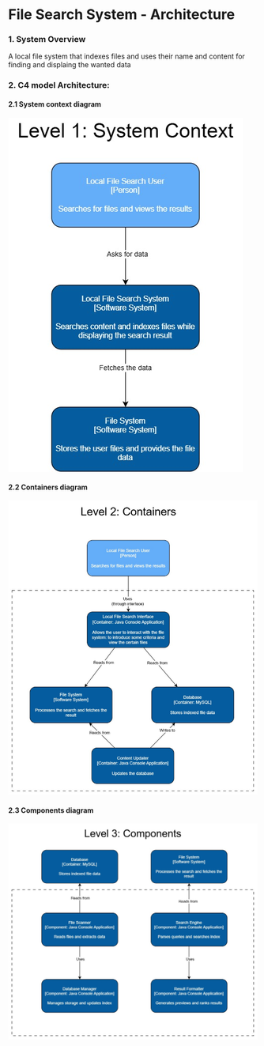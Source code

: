 # File Search System - Architecture

### 1. System Overview
A local file system that indexes files and uses
their name and content for finding and displaing the
wanted data

### 2. C4 model Architecture:
#### 2.1 System context diagram
![](C4DiagramLvl1SD.jpg)


#### 2.2 Containers diagram
![](C4DiagramLvl2SD.jpg)


#### 2.3 Components diagram
![](C4DiagramLvl3SD.jpg)